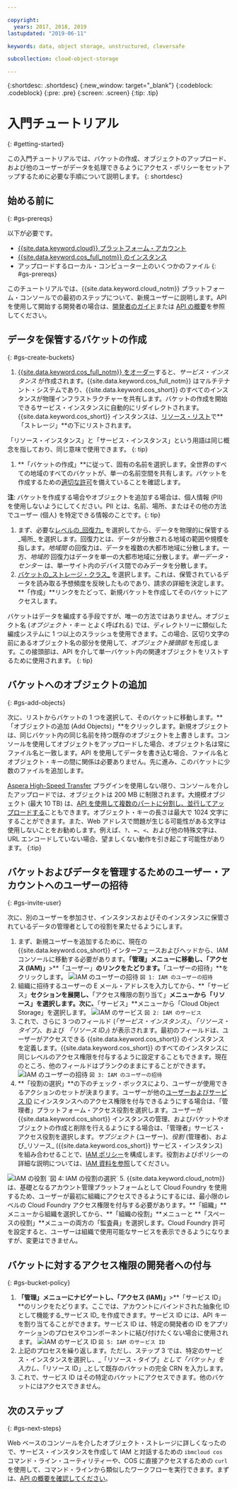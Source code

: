 ```yaml
---

copyright:
  years: 2017, 2018, 2019
lastupdated: "2019-06-11"

keywords: data, object storage, unstructured, cleversafe

subcollection: cloud-object-storage

---
```

{:shortdesc: .shortdesc}
{:new_window: target="_blank"}
{:codeblock: .codeblock}
{:pre: .pre}
{:screen: .screen}
{:tip: .tip}


# 入門チュートリアル
{: #getting-started}

この入門チュートリアルでは、バケットの作成、オブジェクトのアップロード、および他のユーザーがデータを処理できるようにアクセス・ポリシーをセットアップするために必要な手順について説明します。
{: shortdesc}

## 始める前に
{: #gs-prereqs}

以下が必要です。
  * [{{site.data.keyword.cloud}} プラットフォーム・アカウント](https://cloud.ibm.com)
  * [{{site.data.keyword.cos_full_notm}} のインスタンス](/docs/services/cloud-object-storage/basics?topic=cloud-object-storage-provision)
  * アップロードするローカル・コンピューター上のいくつかのファイル
{: #gs-prereqs}

 このチュートリアルでは、{{site.data.keyword.cloud_notm}} プラットフォーム・コンソールでの最初のステップについて、新規ユーザーに説明します。API を使用して開始する開発者の場合は、[開発者のガイド](/docs/services/cloud-object-storage/basics?topic=cloud-object-storage-gs-dev)または [API の概要](/docs/services/cloud-object-storage/api-reference?topic=cloud-object-storage-compatibility-api)を参照してください。

## データを保管するバケットの作成
{: #gs-create-buckets}

  1. [{{site.data.keyword.cos_full_notm}} をオーダー](/docs/services/cloud-object-storage/basics?topic=cloud-object-storage-provision)すると、_サービス・インスタンス_ が作成されます。{{site.data.keyword.cos_full_notm}} はマルチテナント・システムであり、{{site.data.keyword.cos_short}} のすべてのインスタンスが物理インフラストラクチャーを共有します。バケットの作成を開始できるサービス・インスタンスに自動的にリダイレクトされます。{{site.data.keyword.cos_short}} インスタンスは、[リソース・リスト](https://cloud.ibm.com/resources)で**「ストレージ」**の下にリストされます。

「リソース・インスタンス」と「サービス・インスタンス」という用語は同じ概念を指しており、同じ意味で使用できます。
{: tip}

  1. **「バケットの作成」**に従って、固有の名前を選択します。全世界のすべての地域のすべてのバケットが、単一の名前空間を共有します。バケットを作成するための[適切な許可](/docs/services/cloud-object-storage/iam?topic=cloud-object-storage-iam-bucket-permissions)を備えていることを確認します。

  **注**: バケットを作成する場合やオブジェクトを追加する場合は、個人情報 (PII) を使用しないようにしてください。PII とは、名前、場所、またはその他の方法でユーザー (個人) を特定できる情報のことです。{: tip}

  1. まず、必要な[レベルの_回復力_](/docs/services/cloud-object-storage/basics?topic=cloud-object-storage-endpoints) を選択してから、データを物理的に保管する_場所_ を選択します。回復力とは、データが分散される地域の範囲や規模を指します。_地域間_ の回復力は、データを複数の大都市地域に分散します。一方、_地域的_ 回復力はデータを単一の大都市地域に分散します。_単一データ・センター_ は、単一サイト内のデバイス間でのみデータを分散します。
  2. [バケットの_ストレージ・クラス_](/docs/services/cloud-object-storage/basics?topic=cloud-object-storage-classes) を選択します。これは、保管されているデータを読み取る予想頻度を反映したものであり、請求の詳細を決定します。**「作成」**リンクをたどって、新規バケットを作成してそのバケットにアクセスします。

バケットはデータを編成する手段ですが、唯一の方法ではありません。オブジェクト名 (_オブジェクト・キー_ とよく呼ばれる) では、ディレクトリーに類似した編成システムに 1 つ以上のスラッシュを使用できます。この場合、区切り文字の前にあるオブジェクト名の部分を使用して、_オブジェクト接頭部_ を形成します。この接頭部は、API を介して単一バケット内の関連オブジェクトをリストするために使用されます。
{: tip}


## バケットへのオブジェクトの追加
{: #gs-add-objects}

次に、リストからバケットの 1 つを選択して、そのバケットに移動します。**「オブジェクトの追加 (Add Objects)」**をクリックします。新規オブジェクトは、同じバケット内の同じ名前を持つ既存のオブジェクトを上書きします。コンソールを使用してオブジェクトをアップロードした場合、オブジェクト名は常にファイル名と一致します。API を使用してデータを書き込む場合、ファイル名とオブジェクト・キーの間に関係は必要ありません。先に進み、このバケットに少数のファイルを追加します。

[Aspera High-Speed Transfer](/docs/services/cloud-object-storage/basics?topic=cloud-object-storage-upload) プラグインを使用しない限り、コンソールを介したアップロードでは、オブジェクトは 200 MB に制限されます。大規模オブジェクト (最大 10 TB) は、[API を使用して複数のパートに分割し、並行してアップロードする](/docs/services/cloud-object-storage/basics?topic=cloud-object-storage-large-objects)こともできます。オブジェクト・キーの長さは最大で 1024 文字にすることができます。また、Web アドレスで問題が生じる可能性がある文字は使用しないことをお勧めします。例えば、`?`、`=`、`<`、および他の特殊文字は、URL エンコードしていない場合、望ましくない動作を引き起こす可能性があります。
{:tip}

## バケットおよびデータを管理するためのユーザー・アカウントへのユーザーの招待
{: #gs-invite-user}

次に、別のユーザーを参加させ、インスタンスおよびそのインスタンスに保管されているデータの管理者としての役割を果たせるようにします。

  1. まず、新規ユーザーを追加するために、現在の {{site.data.keyword.cos_short}} インターフェースおよびヘッドから、IAM コンソールに移動する必要があります。**「管理」**メニューに移動し、**「アクセス (IAM)」**>**「ユーザー」**のリンクをたどります。**「ユーザーの招待」**をクリックします。
	<img alt="IAM のユーザーの招待" src="https://s3.us.cloud-object-storage.appdomain.cloud/docs-resources/console_iam_invitebtn.png" max-height="200px" />
	`図 1: IAM のユーザーの招待`
  2. 組織に招待するユーザーの E メール・アドレスを入力してから、**「サービス」**セクションを展開し、**「アクセス権限の割り当て」**メニューから「リソース」を選択します。次に、**「サービス」**メニューから「Cloud Object Storage」を選択します。
	<img alt="IAM のサービス" src="https://s3.us.cloud-object-storage.appdomain.cloud/docs-resources/console_iam_services.png" max-height="200px" />
	`図 2: IAM のサービス`
  3. これで、さらに 3 つのフィールド (_「サービス・インスタンス」_、_「リソース・タイプ」_、および _「リソース ID」_) が表示されます。最初のフィールドは、ユーザーがアクセスできる {{site.data.keyword.cos_short}} のインスタンスを定義します。{{site.data.keyword.cos_short}} のすべてのインスタンスに同じレベルのアクセス権限を付与するように設定することもできます。現在のところ、他のフィールドはブランクのままにすることができます。
	<img alt="IAM のユーザーの招待" src="https://s3.us.cloud-object-storage.appdomain.cloud/docs-resources/console_iam_servicesdropdowns.png" max-height="200px" />
	`図 3: IAM のユーザーの招待`
  4. **「役割の選択」**の下のチェック・ボックスにより、ユーザーが使用できるアクションのセットが決まります。ユーザーが他の[ユーザーおよびサービス ID](/docs/services/cloud-object-storage/iam?topic=cloud-object-storage-iam-overview) にインスタンスへのアクセス権限を付与できるようにする場合は、「管理者」プラットフォーム・アクセス役割を選択します。ユーザーが {{site.data.keyword.cos_short}} インスタンスの管理、およびバケットやオブジェクトの作成と削除を行えるようにする場合は、「管理者」サービス・アクセス役割を選択します。_サブジェクト_ (ユーザー)、_役割_ (管理者)、および_リソース_ ({{site.data.keyword.cos_short}} サービス・インスタンス) を組み合わせることで、[IAM ポリシー](/docs/services/cloud-object-storage/iam?topic=cloud-object-storage-iam-overview#getting-started-with-iam)を構成します。役割およびポリシーの詳細な説明については、[IAM 資料を参照](/docs/iam?topic=iam-userroles)してください。
<img alt="IAM の役割" src="https://s3.us.cloud-object-storage.appdomain.cloud/docs-resources/console_iam_roles.png" max-height="400px" />
	`図 4: IAM の役割の選択`
  5. {{site.data.keyword.cloud_notm}} は、基礎となるアカウント管理プラットフォームとして Cloud Foundry を使用するため、ユーザーが最初に組織にアクセスできるようにするには、最小限のレベルの Cloud Foundry アクセス権限を付与する必要があります。**「組織」**メニューから組織を選択してから、**「組織の役割」**メニューと **「スペースの役割」**メニューの両方の「監査員」を選択します。Cloud Foundry 許可を設定すると、ユーザーは組織で使用可能なサービスを表示できるようになりますが、変更はできません。

## バケットに対するアクセス権限の開発者への付与
{: #gs-bucket-policy}

  1. **「管理」**メニューにナビゲートし、**「アクセス (IAM)」**>**「サービス ID」**のリンクをたどります。ここでは、アカウントにバインドされた抽象化 ID として機能する_サービス ID_ を作成できます。サービス ID には、API キーを割り当てることができます。サービス ID は、特定の開発者の ID をアプリケーションのプロセスやコンポーネントに結び付けたくない場合に使用されます。
	<img alt="IAM のサービス ID" src="https://s3.us.cloud-object-storage.appdomain.cloud/docs-resources/console_iam_serviceid.png" max-height="200px" />
	`図 5: IAM のサービス ID`
  2. 上記のプロセスを繰り返します。ただし、ステップ 3 では、特定のサービス・インスタンスを選択し、_「リソース・タイプ」_として「バケット」を入力し、_「リソース ID」_として既存のバケットの完全 CRN を入力します。
  3. これで、サービス ID はその特定のバケットにアクセスできます。他のバケットにはアクセスできません。

## 次のステップ
{: #gs-next-steps}

Web ベースのコンソールを介したオブジェクト・ストレージに詳しくなったので、サービス・インスタンスを作成して IAM と対話するための `ibmcloud cos` コマンド・ライン・ユーティリティーや、COS に直接アクセスするための `curl` を使用して、コマンド・ラインから類似したワークフローを実行できます。まずは、[API の概要を確認してください](/docs/services/cloud-object-storage/api-reference?topic=cloud-object-storage-compatibility-api)。
